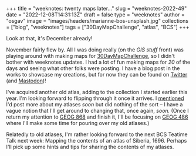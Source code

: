 
+++
title = "weeknotes: twenty maps later..."
slug = "weeknotes-2022-49"
date = "2022-12-08T14:31:13Z"
draft = false
type = "weeknotes"
author = "osgav"
image = "images/headers/marianne-bos-unsplash.jpg"
collections = ["blog", "weeknotes"]
tags = ["30DayMapChallenge", "atlas", "BCS"]
+++

Look at that, it's December already! 

<!--more-->

November fairly flew by. All I was doing really (on the *GIS stuff* front) was playing around with making maps for [30DayMapChallenge](https://30daymapchallenge.com/), so I didn't bother with weeknotes updates. I had a lot of fun making maps for *20* of the days and seeing what other folks were posting. I have a blog post in the works to showcase my creations, but for now they can be found on [Twitter](https://nitter.net/ZER0D0TS) (and [Mastodon](https://vis.social/@osgav))!

I've acquired another old atlas, adding to the collection I started earlier this year. I'm looking forward to flipping through it once it arrives. I [mentioned](/blog/weeknotes-2022-29.html) I'd post more about my atlases *soon* but did nothing of the sort – I have a vague notion that I'll get around to changing that, once again, *soon.* (Once I return my attention to [GEOG 868](https://roam.libraries.psu.edu/node/1357) and finish it, I'll be focusing on [GEOG 486](https://roam.libraries.psu.edu/node/1299) where I'll make some time for pouring over my old atlases.)

Relatedly to old atlases, I'm rather looking forward to the next BCS Teatime Talk next week: Mapping the contents of an atlas of Siberia, 1696. Perhaps I'll pick up some hints and tips for sharing the contents of my atlases.

